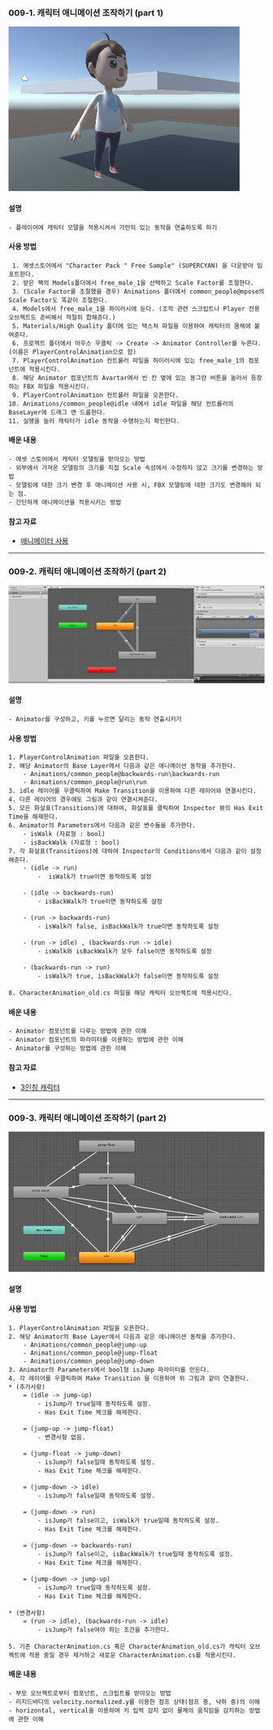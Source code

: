 ### 009-1. 캐릭터 애니메이션 조작하기 (part 1)

 ![character_image](./charmodel.PNG)


#### 설명 
	- 플레이어에 캐릭터 모델을 적용시켜서 가만히 있는 동작을 연출하도록 하기


#### 사용 방법 
	 1. 에셋스토어에서 "Character Pack " Free Sample" (SUPERCYAN) 을 다운받아 임포트한다.
	 2. 받은 팩의 Models폴더에서 free_male_1을 선택하고 Scale Factor를 조절한다.
	 3. (Scale Factor를 조절했을 경우) Animations 폴더에서 common_people@mpose의 Scale Factor도 똑같이 조절한다.
	 4. Models에서 free_male_1을 하이러시에 둔다. (조작 관련 스크립트나 Player 전용 오브젝트도 준비해서 적절히 합해준다.)
	 5. Materials/High Quality 폴더에 있는 텍스쳐 파일을 이용하여 캐릭터의 몸체에 붙여준다.
	 6. 프로젝트 폴더에서 마우스 우클릭 -> Create -> Animator Controller를 누른다. (이름은 PlayerControlAnimation으로 함)
	 7. PlayerControlAnimation 컨트롤러 파일을 하이러시에 있는 free_male_1의 컴포넌트에 적용시킨다.
	 8. 해당 Animator 컴포넌트의 Avartar에서 빈 칸 옆에 있는 동그란 버튼을 눌러서 등장하는 FBX 파일을 적용시킨다.
	 9. PlayerControlAnimation 컨트롤러 파일을 오픈한다.
	10. Animations/common_people@idle 내에서 idle 파일을 해당 컨트롤러의 BaseLayer에 드래그 앤 드롭한다.
	11. 실행을 눌러 캐릭터가 idle 동작을 수행하는지 확인한다.

#### 배운 내용 
	- 에셋 스토어에서 캐릭터 모델링을 받아오는 방법
	- 외부에서 가져온 모델링의 크기를 직접 Scale 속성에서 수정하지 않고 크기를 변경하는 방법
	- 모델링에 대한 크기 변경 후 애니메이션 사용 시, FBX 모델링에 대한 크기도 변경해야 되는 점.
	- 간단하게 애니메이션을 적용시키는 방법


#### 참고 자료 
- [애니메이터 사용](https://jungmonster.tistory.com/194)

-----------------------------------------
### 009-2. 캐릭터 애니메이션 조작하기 (part 2)

 ![character_image](./Animator.PNG)


#### 설명 
	- Animator를 구성하고, 키를 누르면 달리는 동작 연출시키기


#### 사용 방법 
	1. PlayerControlAnimation 파일을 오픈한다.
	2. 해당 Animator의 Base Layer에서 다음과 같은 애니메이션 동작을 추가한다.
		- Animations/common_people@backwards-run\backwards-run
		- Animations/common_people@run\run
	3. idle 레이어를 우클릭하여 Make Transition을 이용하여 다른 레이어와 연결시킨다.
	4. 다른 레이어의 경우에도 그림과 같이 연결시켜준다.
	5. 모든 화살표(Transitions)에 대하여, 화살표를 클릭하여 Inspector 뷰의 Has Exit Time을 해제한다.
	6. Animator의 Parameters에서 다음과 같은 변수들을 추가한다.
		- isWalk (자료형 : bool)
		- isBackWalk (자료형 : bool)
	7. 각 화살표(Transitions)에 대하여 Inspector의 Conditions에서 다음과 같이 설정해준다.
		- (idle -> run)
			-  isWalk가 true이면 동작하도록 설정

		- (idle -> backwards-run)
			- isBackWalk가 true이면 동작하도록 설정

		- (run -> backwards-run)
			- isWalk가 false, isBackWalk가 true이면 동작하도록 설정

		- (run -> idle) , (backwards-run -> idle)
			- isWalk와 isBackWalk가 모두 false이면 동작하도록 설정

		- (backwards-run -> run)
			- isWalk가 true, isBackWalk가 false이면 동작하도록 설정

	8. CharacterAnimation_old.cs 파일을 해당 캐릭터 오브젝트에 적용시킨다.

#### 배운 내용 
	- Animator 컴포넌트를 다루는 방법에 관한 이해
	- Animator 컴포넌트의 파라미터를 이용하는 방법에 관한 이해 
	- Animator를 구성하는 방법에 관한 이해

#### 참고 자료
 - [3인칭 캐릭터](https://m.blog.naver.com/game_studyz/220984736956)


-----------------------------------------
### 009-3. 캐릭터 애니메이션 조작하기 (part 2)

 ![character_image](./Animator2.PNG)


#### 설명 

#### 사용 방법 
	1. PlayerControlAnimation 파일을 오픈한다.
	2. 해당 Animator의 Base Layer에서 다음과 같은 애니메이션 동작을 추가한다.
		- Animations/common_people@jump-up
		- Animations/common_people@jump-float
		- Animations/common_people@jump-down
	3. Animator의 Parameters에서 bool형 isJump 파라미터를 만든다. 
	4. 각 레이어를 우클릭하여 Make Transition 을 이용하여 위 그림과 같이 연결한다.
	* (추가사항)
		= (idle -> jump-up)
			- isJump가 true일때 동작하도록 설정.
			- Has Exit Time 체크를 해제한다.

		= (jump-up -> jump-float)
			- 변경사항 없음.

		= (jump-float -> jump-down)
			- isJump가 false일때 동작하도록 설정.
			- Has Exit Time 체크를 해제한다.
		
		= (jump-down -> idle)
			- isJump가 false일때 동작하도록 설정.

		= (jump-down -> run)
			- isJump가 false이고, isWalk가 true일때 동작하도록 설정.
			- Has Exit Time 체크를 해제한다.

		= (jump-down -> backwards-run)
			- isJump가 false이고, isBackWalk가 true일때 동작하도록 설정.
			- Has Exit Time 체크를 해제한다.

		= (jump-down -> jump-up)
			- isJump가 true일때 동작하도록 설정.
			- Has Exit Time 체크를 해제한다.

	* (변경사항)
		= (run -> idle), (backwards-run -> idle)
			- isJump가 false여야 하는 조건을 추가한다.

	5. 기존 CharacterAnimation.cs 혹은 CharacterAnimation_old.cs가 캐릭터 오브젝트에 적용 중일 경우 제거하고 새로운 CharacterAnimation.cs를 적용시킨다.


#### 배운 내용 
	- 부모 오브젝트로부터 컴포넌트, 스크립트를 받아오는 방법
	- 리지드바디의 velocity.normalized.y를 이용한 점프 상태(점프 중, 낙하 중)의 이해
	- horizontal, vertical을 이용하여 키 입력 감지 없이 물체의 움직임을 감지하는 방법에 관한 이해
